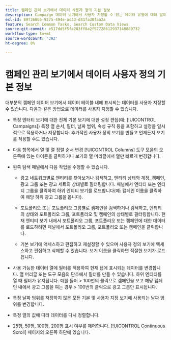 ```yaml
---
title: 캠페인 관리 보기에서 데이터 사용자 정의 기본 정보
description: Campaign 데이터 보기에서 사용자 지정할 수 있는 데이터 유형에 대해 알아봅니다.
exl-id: 89f36865-9275-494e-ac33-d41fa30faa2a
feature: Search Common Tasks, Search Custom Data Views
source-git-commit: e517dd5f5fa283ff8a2f57728612937148889732
workflow-type: tm+mt
source-wordcount: '392'
ht-degree: 0%

---
```


# 캠페인 관리 보기에서 데이터 사용자 정의 기본 정보

대부분의 캠페인 데이터 보기에서 데이터 테이블 내에 표시되는 데이터를 사용자 지정할 수 있습니다. 다음과 같은 방법으로 데이터를 사용자 지정할 수 있습니다.

* 특정 엔터티 보기에 대한 전체 기본 보기에 대한 설정 편집(예: [!UICONTROL Campaigns]) 특정 열 순서, 필터, 날짜 범위, 속성 규칙 등을 포함하고 설정을 일시적으로 적용하거나 저장합니다. 추가적인 사용자 정의 보기를 만들고 언제든지 보기를 적용할 수도 있습니다.

* 다음 항목에서 열 및 열 정렬 순서 변경 [!UICONTROL Columns] 도구 모음의 오른쪽에 있는 아이콘을 클릭하거나 보기의 열 머리글에서 열만 빠르게 변경합니다.

* 왼쪽 탐색 패널에서 다음 작업을 수행할 수 있습니다.

   * 광고 네트워크별로 엔티티를 찾아보거나 검색하고, 엔티티 상태와 계정, 캠페인, 광고 그룹 또는 광고 세트의 상태별로 필터링합니다. 패널에서 엔티티 또는 엔티티 그룹을 클릭하여 하위 엔티티 보기를 로드합니다(예: 캠페인 이름을 클릭하여 해당 하위 광고 그룹을 봅니다).

   * 포트폴리오 또는 포트폴리오 그룹별로 캠페인을 검색하거나 검색하고, 엔티티의 상태와 포트폴리오 그룹, 포트폴리오 및 캠페인의 상태별로 필터링합니다. 현재 엔티티 보기 내에서 포트폴리오 그룹, 포트폴리오 또는 캠페인에 대한 데이터를 로드하려면 패널에서 포트폴리오 그룹, 포트폴리오 또는 캠페인을 클릭합니다.

   * 기본 보기에 액세스하고 편집하고 재설정할 수 있으며 사용자 정의 보기에 액세스하고 편집하고 삭제할 수 있습니다. 보기 이름을 클릭하면 적절한 보기가 로드됩니다.

* 사용 가능한 데이터 열에 필터를 적용하여 현재 탭에 표시되는 데이터를 변경합니다. 열 머리글 또는 도구 모음의 단추에서 필터를 만들 수 있습니다. 하위 엔티티를 열 때 필터가 유지됩니다. 예를 들어 \> 100번의 클릭으로 캠페인을 보고 해당 캠페인 내에서 광고 그룹을 여는 경우 \> 100번의 클릭으로 광고 그룹만 표시됩니다.

* 특정 날짜 범위를 저장하지 않은 모든 기본 및 사용자 지정 보기에 사용되는 날짜 범위를 변경합니다.

* 특정 열의 값에 따라 데이터를 다시 정렬합니다.

* 25행, 50행, 100행, 200행 표시 여부를 제어합니다. [!UICONTROL Continuous Scroll] 페이지의 오른쪽 하단에 있습니다.
